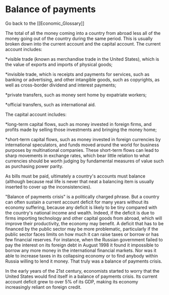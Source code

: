 # Balance of payments

Go back to the [[Economic_Glossary]]


The total of all the money coming into a country from abroad less all of the money going out of the country during the same period. This is usually broken down into the current account and the capital account. The current account includes:

*visible trade (known as merchandise trade in the United States), which is the value of exports and imports of physical goods;

*invisible trade, which is receipts and payments for services, such as banking or advertising, and other intangible goods, such as copyrights, as well as cross-border dividend and interest payments;

*private transfers, such as money sent home by expatriate workers;

*official transfers, such as international aid.

The capital account includes:

*long-term capital flows, such as money invested in foreign firms, and profits made by selling those investments and bringing the money home;

*short-term capital flows, such as money invested in foreign currencies by international speculators, and funds moved around the world for business purposes by multinational companies. These short-term flows can lead to sharp movements in exchange rates, which bear little relation to what currencies should be worth judging by fundamental measures of value such as purchasing power parity.

As bills must be paid, ultimately a country's accounts must balance (although because real life is never that neat a balancing item is usually inserted to cover up the inconsistencies).

"Balance of payments crisis" is a politically charged phrase. But a country can often sustain a current account deficit for many years without its economy suffering, because any deficit is likely to be tiny compared with the country's national income and wealth. Indeed, if the deficit is due to firms importing technology and other capital goods from abroad, which will improve their productivity, the economy may benefit. A deficit that has to be financed by the public sector may be more problematic, particularly if the public sector faces limits on how much it can raise taxes or borrow or has few financial reserves. For instance, when the Russian government failed to pay the interest on its foreign debt in August 1998 it found it impossible to borrow any more money in the international financial markets. Nor was it able to increase taxes in its collapsing economy or to find anybody within Russia willing to lend it money. That truly was a balance of payments crisis.

In the early years of the 21st century, economists started to worry that the United States would find itself in a balance of payments crisis. Its current account deficit grew to over 5% of its GDP, making its economy increasingly reliant on foreign credit.

